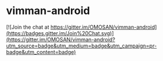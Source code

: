 # vimman-android

[![Join the chat at https://gitter.im/OMOSAN/vimman-android](https://badges.gitter.im/Join%20Chat.svg)](https://gitter.im/OMOSAN/vimman-android?utm_source=badge&utm_medium=badge&utm_campaign=pr-badge&utm_content=badge)
